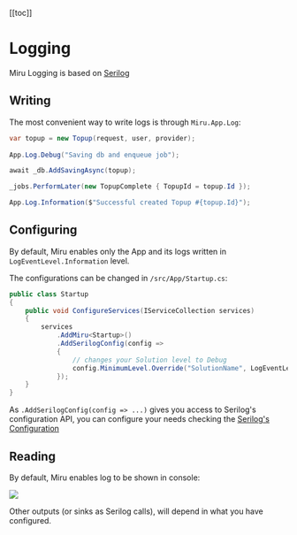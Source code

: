 <!--
Getting Started
   serilog
Writing
    app.log: for whole application
    ilogger: to filter specific modules
Configuring
    serilog cfg api
Reading
-->

[[toc]]

# Logging

Miru Logging is based on [Serilog](https://serilog.net/)

## Writing

The most convenient way to write logs is through ```Miru.App.Log```:

```csharp
var topup = new Topup(request, user, provider);
                
App.Log.Debug("Saving db and enqueue job");

await _db.AddSavingAsync(topup);

_jobs.PerformLater(new TopupComplete { TopupId = topup.Id });

App.Log.Information($"Successful created Topup #{topup.Id}");
```

## Configuring

By default, Miru enables only the App and its logs written in ```LogEventLevel.Information``` level.

The configurations can be changed in ```/src/App/Startup.cs```:

```csharp
public class Startup
{
    public void ConfigureServices(IServiceCollection services)
    {
        services
            .AddMiru<Startup>()
            .AddSerilogConfig(config =>
            {
                // changes your Solution level to Debug
                config.MinimumLevel.Override("SolutionName", LogEventLevel.Debug);
            });
    }
}
```

As ```.AddSerilogConfig(config => ...)``` gives you access to Serilog's configuration API, you can configure your needs checking the [Serilog's Configuration](https://github.com/serilog/serilog/wiki/Configuration-Basics)

## Reading

By default, Miru enables log to be shown in console:

![](/Logging-Console.png)

Other outputs (or sinks as Serilog calls), will depend in what you have configured.